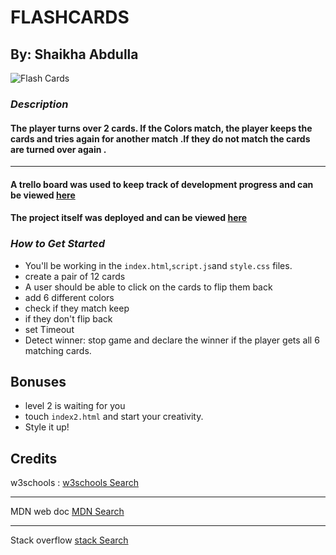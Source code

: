 # FLASHCARDS

## By: Shaikha Abdulla

![Flash Cards](https://marina-ferreira.github.io/img/tutorials/js/memory-game/memory-game.gif)

### **_Description_**

#### The player turns over 2 cards. If the Colors match, the player keeps the cards and tries again for another match .If they do not match the cards are turned over again .

---

#### A trello board was used to keep track of development progress and can be viewed [here]()

#### The project itself was deployed and can be viewed [here](https://abstracted-step.surge.sh/)

### **_How to Get Started_**

- You'll be working in the `index.html`,`script.js`and `style.css` files.
- create a pair of 12 cards
- A user should be able to click on the cards to flip them back
- add 6 different colors
- check if they match keep
- if they don't flip back
- set Timeout
- Detect winner: stop game and declare the winner if the player gets all 6 matching cards.

## Bonuses

- level 2 is waiting for you
- touch `index2.html` and start your creativity.
- Style it up!

## Credits

w3schools : [w3schools Search](https://www.w3schools.com/)

---

MDN web doc [MDN Search](https://developer.mozilla.org/en-US/)

---

Stack overflow [stack Search](https://stackoverflow.com/)
